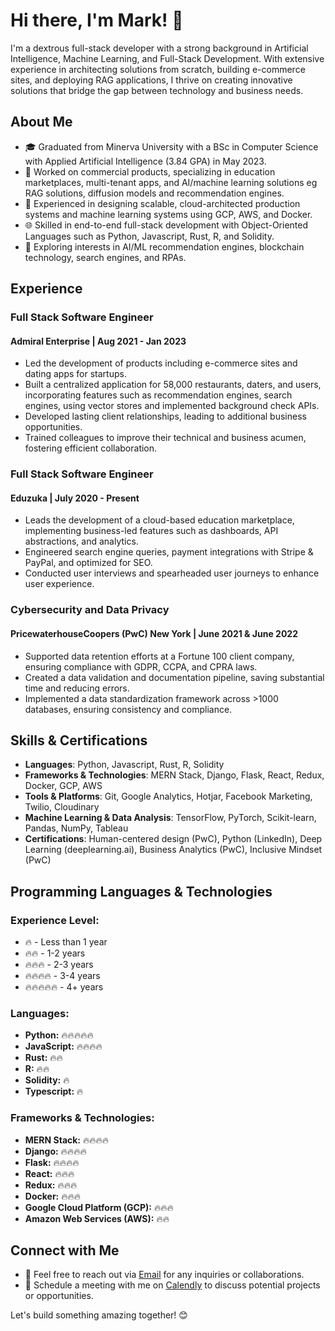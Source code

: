 # Hi there, I'm Mark! 👋

I'm a dextrous full-stack developer with a strong background in Artificial Intelligence, Machine Learning, and Full-Stack Development. With extensive experience in architecting solutions from scratch, building e-commerce sites, and deploying RAG applications, I thrive on creating innovative solutions that bridge the gap between technology and business needs.

## About Me

- 🎓 Graduated from Minerva University with a BSc in Computer Science with Applied Artificial Intelligence (3.84 GPA) in May 2023.
- 💼 Worked on commercial products, specializing in education marketplaces, multi-tenant apps, and AI/machine learning solutions eg RAG solutions, diffusion models and recommendation engines.
- 🚀 Experienced in designing scalable, cloud-architected production systems and machine learning systems using GCP, AWS, and Docker.
- 🌐 Skilled in end-to-end full-stack development with Object-Oriented Languages such as Python, Javascript, Rust, R, and Solidity.
- 🌱 Exploring interests in AI/ML recommendation engines, blockchain technology, search engines, and RPAs.

## Experience

### Full Stack Software Engineer
#### Admiral Enterprise | Aug 2021 - Jan 2023
- Led the development of products including e-commerce sites and dating apps for startups.
- Built a centralized application for 58,000 restaurants, daters, and users, incorporating features such as recommendation engines, search engines, using vector stores and implemented background check APIs.
- Developed lasting client relationships, leading to additional business opportunities.
- Trained colleagues to improve their technical and business acumen, fostering efficient collaboration.

### Full Stack Software Engineer
#### Eduzuka | July 2020 - Present
- Leads the development of a cloud-based education marketplace, implementing business-led features such as dashboards, API abstractions, and analytics.
- Engineered search engine queries, payment integrations with Stripe & PayPal, and optimized for SEO.
- Conducted user interviews and spearheaded user journeys to enhance user experience.

### Cybersecurity and Data Privacy 
#### PricewaterhouseCoopers (PwC) New York | June 2021 & June 2022
- Supported data retention efforts at a Fortune 100 client company, ensuring compliance with GDPR, CCPA, and CPRA laws.
- Created a data validation and documentation pipeline, saving substantial time and reducing errors.
- Implemented a data standardization framework across >1000 databases, ensuring consistency and compliance.

## Skills & Certifications

- **Languages**: Python, Javascript, Rust, R, Solidity
- **Frameworks & Technologies**: MERN Stack, Django, Flask, React, Redux, Docker, GCP, AWS
- **Tools & Platforms**: Git, Google Analytics, Hotjar, Facebook Marketing, Twilio, Cloudinary
- **Machine Learning & Data Analysis**: TensorFlow, PyTorch, Scikit-learn, Pandas, NumPy, Tableau
- **Certifications**: Human-centered design (PwC), Python (LinkedIn), Deep Learning (deeplearning.ai), Business Analytics (PwC), Inclusive Mindset (PwC)

## Programming Languages & Technologies

### Experience Level:
- 🔥 - Less than 1 year
- 🔥🔥 - 1-2 years
- 🔥🔥🔥 - 2-3 years
- 🔥🔥🔥🔥 - 3-4 years
- 🔥🔥🔥🔥🔥 - 4+ years

### Languages:
- **Python:** 🔥🔥🔥🔥🔥
- **JavaScript:** 🔥🔥🔥🔥
- **Rust:** 🔥🔥
- **R:** 🔥🔥
- **Solidity:** 🔥
- **Typescript:** 🔥

### Frameworks & Technologies:
- **MERN Stack:** 🔥🔥🔥🔥
- **Django:** 🔥🔥🔥🔥
- **Flask:** 🔥🔥🔥🔥
- **React:** 🔥🔥🔥
- **Redux:** 🔥🔥🔥
- **Docker:** 🔥🔥🔥
- **Google Cloud Platform (GCP):** 🔥🔥🔥
- **Amazon Web Services (AWS):** 🔥🔥


## Connect with Me

- 📧 Feel free to reach out via [Email](mailto:rickyfairweather52@gmail.com) for any inquiries or collaborations.
- 📅 Schedule a meeting with me on [Calendly](https://calendly.com/markericfairweather/30min) to discuss potential projects or opportunities.

Let's build something amazing together! 😊


<!--
**Fairweather13024/Fairweather13024** is a ✨ _special_ ✨ repository because its `README.md` (this file) appears on your GitHub profile.

Here are some ideas to get you started:

- 🔭 I’m currently working on ...
- 🌱 I’m currently learning ...
- 👯 I’m looking to collaborate on ...
- 🤔 I’m looking for help with ...
- 💬 Ask me about ...
- 📫 How to reach me: ...
- 😄 Pronouns: ...
- ⚡ Fun fact: ...
-->
